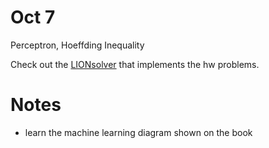 Oct 7
=====

Perceptron, Hoeffding Inequality

Check out the [LIONsolver](http://lionsolver.com/LearningFromData/) that implements the hw problems.


Notes
=====

* learn the machine learning diagram shown on the book
